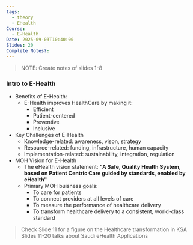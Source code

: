 ```yaml
---
tags:
  - theory
  - EHealth
Course:
  - E-Health
Date: 2025-09-03T10:40:00
Slides: 20
Complete Notes?:
---
```

> NOTE: Create notes of slides 1-8
### Intro to E-Health
- Benefits of E-Health:
	- E-Health improves HealthCare by making it:
		- Efficient
		- Patient-centered
		- Preventive
		- Inclusive
- Key Challenges of E-Health
	- Knowledge-related: awareness, vison, strategy
	- Resource-related: funding, infrastructure, human capacity
	- Implementation-related: sustainability, integration, regulation
- MOH Vision for E-Health
	- The eHealth vision statement: **"A Safe, Quality Health System, based on Patient Centric Care guided by standards, enabled by eHealth"**
	- Primary MOH buisness goals:
		- To care for patients
		- To connect providers at all levels of care
		- To measure the performance of healthcare delivery
		-  To transform healthcare delivery to a consistent, world-class standard
> Check Slide 11 for a figure on the Healthcare transformation in KSA
> Slides 11-20 talks about Saudi eHealth Applications
